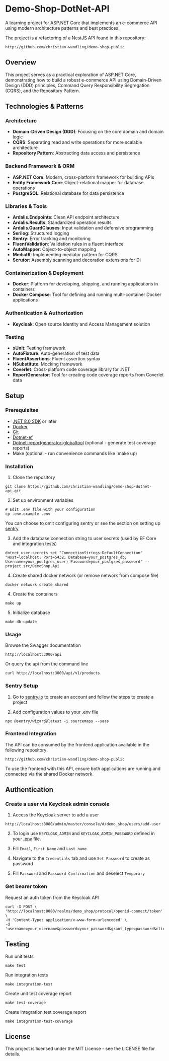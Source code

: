 # Demo-Shop-DotNet-API

A learning project for ASP.NET Core that implements an e-commerce API using modern architecture patterns and best practices.

The project is a refactoring of a NestJS API found in this repository:

```
http://github.com/christian-wandling/demo-shop-public
```

## Overview

This project serves as a practical exploration of ASP.NET Core, demonstrating how to build a robust e-commerce API using Domain-Driven Design (DDD) principles, Command Query Responsibility Segregation (CQRS), and the Repository Pattern.

## Technologies & Patterns

### Architecture
- **Domain-Driven Design (DDD)**: Focusing on the core domain and domain logic
- **CQRS**: Separating read and write operations for more scalable architecture
- **Repository Pattern**: Abstracting data access and persistence

### Backend Framework & ORM
- **ASP.NET Core**: Modern, cross-platform framework for building APIs
- **Entity Framework Core**: Object-relational mapper for database operations
- **PostgreSQL**: Relational database for data persistence

### Libraries & Tools
- **Ardalis.Endpoints**: Clean API endpoint architecture
- **Ardalis.Results**: Standardized operation results
- **Ardalis.GuardClauses**: Input validation and defensive programming
- **Serilog**: Structured logging
- **Sentry**: Error tracking and monitoring
- **FluentValidation**: Validation rules in a fluent interface
- **AutoMapper**: Object-to-object mapping
- **MediatR**: Implementing mediator pattern for CQRS
- **Scrutor**: Assembly scanning and decoration extensions for DI

### Containerization & Deployment

- **Docker**: Platform for developing, shipping, and running applications in containers
- **Docker Compose**: Tool for defining and running multi-container Docker applications

### Authentication & Authorization

- **Keycloak**: Open source Identity and Access Management solution

### Testing
- **xUnit**: Testing framework
- **AutoFixture**: Auto-generation of test data
- **FluentAssertions**: Fluent assertion syntax
- **NSubstitute**: Mocking framework
- **Coverlet**: Cross-platform code coverage library for .NET
- **ReportGenerator**: Tool for creating code coverage reports from Coverlet data

## Setup

### Prerequisites
- [.NET 8.0 SDK](https://dotnet.microsoft.com/en-us/download/dotnet/8.0) or later
- [Docker](https://www.docker.com/)
- [Git](https://git-scm.com/downloads)
- [Dotnet-ef](https://www.nuget.org/packages/dotnet-ef)
- [Dotnet-reportgenerator-globaltool](https://www.nuget.org/packages/dotnet-reportgenerator-globaltool) (optional - generate test coverage reports)
- Make (optional - run convenience commands like `make up)

### Installation
1. Clone the repository
```
git clone https://github.com/christian-wandling/demo-shop-dotnet-api.git
```

2. Set up environment variables

```
# Edit .env file with your configuration
cp .env.example .env
```

You can choose to omit configuring sentry or see the section on setting up [sentry](#sentry-setup)

3. Add the database connection string to user secrets (used by EF Core and integration tests)
```
dotnet user-secrets set "ConnectionStrings:DefaultConnection" "Host=localhost; Port=5432; Database=your_postgres_db; Username=your_postgres_user; Password=your_postgres_password" --project src/DemoShop.Api
```

4. Create shared docker network (or remove network from compose file)
```
docker network create shared
```

4. Create the containers
```
make up
```

5. Initialize database  
```
make db-update
```

### Usage

Browse the Swagger documentation
```
http://localhost:3000/api
```

Or query the api from the command line 
```
curl http://localhost:3000/api/v1/products
```

### Sentry Setup

1. Go to [sentry.io](https://sentry.io/welcome/) to create an account and follow the steps to create a project

2. Add configuration values to your .env file

```
npx @sentry/wizard@latest -i sourcemaps --saas
```

### Frontend Integration

The API can be consumed by the frontend application available in the following repository:
```
http://github.com/christian-wandling/demo-shop-public
```

To use the frontend with this API, ensure both applications are running and connected via the shared Docker network.

## Authentication

### Create a user via Keycloak admin console

1. Access the Keycloak server to add a user

```
http://localhost:8080/admin/master/console/#/demo_shop/users/add-user
```

2. To login use `KEYCLOAK_ADMIN` and `KEYCLOAK_ADMIN_PASSWORD` defined in your [.env](.env) file.

3. Fill `Email`, `First Name` and `Last name`

4. Navigate to the `Credentials` tab and use `Set Password` to create as password

5. Fill `Password` and `Password Confirmation` and deselect `Temporary`

### Get bearer token

Request an auth token from the Keycloak API
```
curl -X POST \
'http://localhost:8080/realms/demo_shop/protocol/openid-connect/token' \
-H 'Content-Type: application/x-www-form-urlencoded' \
-d 'username=your_username&password=your_password&grant_type=password&client_id=demo_shop_ui'
```

## Testing

Run unit tests
```
make test
```

Run integration tests
```
make integration-test
```

Create unit test coverage report
```
make test-coverage
```

Create integration test coverage report
```
make integration-test-coverage
```

## License

This project is licensed under the MIT License - see the LICENSE file for details.


